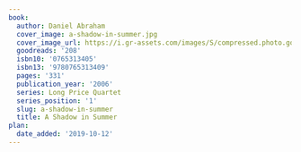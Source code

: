 ```yaml
---
book:
  author: Daniel Abraham
  cover_image: a-shadow-in-summer.jpg
  cover_image_url: https://i.gr-assets.com/images/S/compressed.photo.goodreads.com/books/1442890371l/208._SY475_.jpg
  goodreads: '208'
  isbn10: '0765313405'
  isbn13: '9780765313409'
  pages: '331'
  publication_year: '2006'
  series: Long Price Quartet
  series_position: '1'
  slug: a-shadow-in-summer
  title: A Shadow in Summer
plan:
  date_added: '2019-10-12'
---
```

